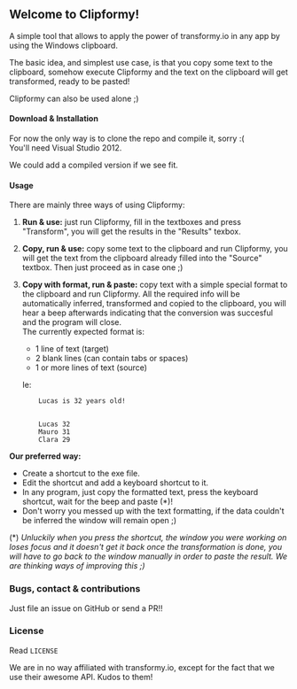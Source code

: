 Welcome to Clipformy!
-----------------------

A simple tool that allows to apply the power of transformy.io in any app by using the Windows clipboard.

The basic idea, and simplest use case, is that you copy some text to the clipboard, somehow execute Clipformy and the text on the clipboard will get transformed, ready to be pasted!

Clipformy can also be used alone ;)

#### Download & Installation

For now the only way is to clone the repo and compile it, sorry :(  
You'll need Visual Studio 2012.

We could add a compiled version if we see fit.

#### Usage

There are mainly three ways of using Clipformy:

1. **Run & use:** just run Clipformy, fill in the textboxes and press "Transform", you will get the results in the "Results" texbox.

2. **Copy, run & use:** copy some text to the clipboard and run Clipformy, you will get the text from the clipboard already filled into the "Source" textbox. Then just proceed as in case one ;)

3. **Copy with format, run & paste:** copy text with a simple special format to the clipboard and run Clipformy. All the required info will be automatically inferred, transformed and copied to the clipboard, you will hear a beep afterwards indicating that the conversion was succesful and the program will close.  
The currently expected format is:
	- 1 line of text (target)
	- 2 blank lines (can contain tabs or spaces)
	- 1 or more lines of text (source)
	
    Ie:

    ```
        Lucas is 32 years old!


        Lucas 32
        Mauro 31
        Clara 29 
    ```

**Our preferred way:**

- Create a shortcut to the exe file.
- Edit the shortcut and add a keyboard shortcut to it.
- In any program, just copy the formatted text, press the keyboard shortcut, wait for the beep and paste (*)!
- Don't worry you messed up with the text formatting, if the data couldn't be inferred the window will remain open ;)

(\*) *Unluckily when you press the shortcut, the window you were working on loses focus and it doesn't get it back once the transformation is done, you will have to go back to the window manually in order to paste the result. We are thinking ways of improving this ;)* 

### Bugs, contact & contributions

Just file an issue on GitHub or send a PR!!

### License

Read `LICENSE` 

We are in no way affiliated with transformy.io, except for the fact that we use their awesome API. Kudos to them!

